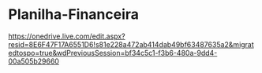 # Planilha-Financeira
https://onedrive.live.com/edit.aspx?resid=8E6F47F17A6551D6!s81e228a472ab414dab49bf63487635a2&migratedtospo=true&wdPreviousSession=bf34c5c1-f3b6-480a-9dd4-00a505b29660
